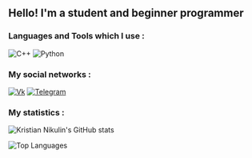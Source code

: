 <!--![Header](https://github.com/KristianNikulin/kristiannikulin/blob/main/assets/header.png)-->

## Hello! I'm a student and beginner programmer

### Languages and Tools which I use :
![C++](https://img.shields.io/badge/-C++-000000?style=for-the-badge&logo=C%2b%2b&logoColor=6296CC)
![Python](https://img.shields.io/badge/-Python-000000?style=for-the-badge&logo=Python&logoColor=yellow)

### My social networks :
[![Vk](https://img.shields.io/badge/-VK-000000?style=for-the-badge&logo=vk)](https://vk.com/kristiannikulin)
[![Telegram](https://img.shields.io/badge/-Telegram-000000?style=for-the-badge&logo=Telegram)](https://t.me/kristiannikulin)

### My statistics :
![Kristian Nikulin's GitHub stats](https://github-readme-stats.vercel.app/api?username=kristiannikulin&hide=prs&theme=tokyonight)

![Top Languages](https://github-readme-stats.vercel.app/api/top-langs/?username=kristiannikulin&layout=compact&theme=tokyonight)